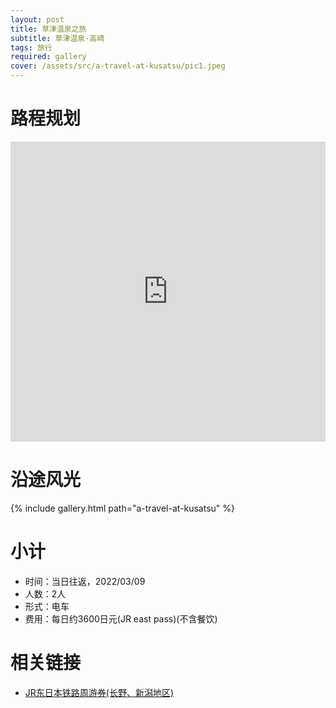 ```yaml
---
layout: post
title: 草津温泉之旅
subtitle: 草津温泉·高崎
tags: 旅行
required: gallery
cover: /assets/src/a-travel-at-kusatsu/pic1.jpeg
---
```


# 路程规划

<iframe src="https://www.google.com/maps/embed?pb=!1m14!1m12!1m3!1d5745.226100849924!2d138.59334946167115!3d36.62335566525975!2m3!1f0!2f0!3f0!3m2!1i1024!2i768!4f13.1!5e0!3m2!1szh-CN!2sjp!4v1646881452788!5m2!1szh-CN!2sjp" width="100%" height="480" style="border:0;" loading="lazy"></iframe>

# 沿途风光

{% include gallery.html path="a-travel-at-kusatsu" %}

# 小计

- 时间：当日往返，2022/03/09
- 人数：2人
- 形式：电车
- 费用：每日约3600日元(JR east pass)(不含餐饮)

# 相关链接

- [JR东日本铁路周游券(长野、新潟地区)](https://www.jreast.co.jp/multi/zh-CHS/pass/eastpass_n.html)
